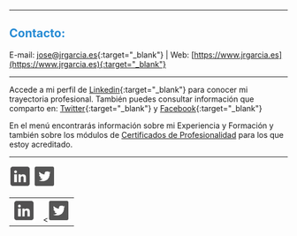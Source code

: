 
<hr size="5px" color="#268BD4" />

<p><h2><span style="color:#268BD4">Contacto:</span></h2></p>

E-mail: [jose@jrgarcia.es](mailto:jose@jrgarcia.es){:target="_blank"} | Web: [https://www.jrgarcia.es](https://www.jrgarcia.es){:target="_blank"}  

<hr size="5px" color="#268BD4" />

Accede a mi perfil de [Linkedin](https://www.linkedin.com/in/joseramongg){:target="_blank"} para conocer mi trayectoria profesional. También puedes consultar información que comparto en: [Twitter](https://twitter.com/joseramongg){:target="_blank"} y [Facebook](https://www.facebook.com/joseramon.garcia.3382/){:target="_blank"}  

En el menú encontrarás información sobre mi Experiencia y Formación y también sobre los módulos de [Certificados de Profesionalidad](docencia.md) para los que estoy acreditado.  

<hr size="5px" color="#268BD4" />

<a href="https://www.linkedin.com/in/joseramongg" target="_blank"><img src="linkedin.png"></a>
<a href="https://twitter.com/joseramongg" target="_blank"><img src="twitter.png"/></a>

<table border="0" width="95%" height="auto"><tr>
<td><center><a href="https://www.linkedin.com/in/joseramongg" target="_blank"><img src="linkedin.png"></a></center></td>
<td><center><<a href="https://twitter.com/joseramongg" target="_blank"><img src="twitter.png"></a></center></td>
</tr></table>
